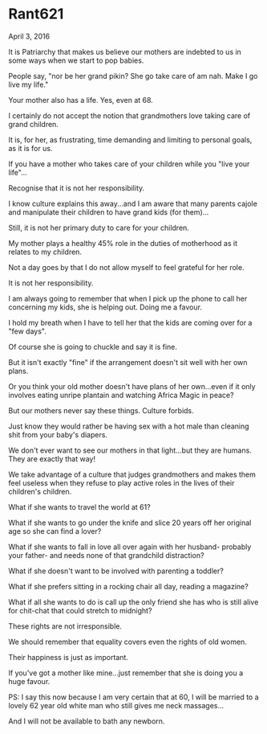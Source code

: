 # Rant621


April 3, 2016

It is Patriarchy that makes us believe our mothers are indebted to us in some ways when we start to pop babies.

People say, "nor be her grand pikin? She go take care of am nah. Make I go live my life."

Your mother also has a life. Yes, even at 68.

I certainly do not accept the notion that grandmothers love taking care of grand children.

It is, for her, as frustrating, time demanding and limiting to personal goals, as it is for us.

If you have a mother who takes care of your children while you "live your life"...

Recognise that it is not her responsibility.

I know culture explains this away...and I am aware that many parents cajole and manipulate their children to have grand kids (for them)...

Still, it is not her primary duty to care for your children. 

My mother plays a healthy 45% role in the duties of motherhood as it relates to my children.

Not a day goes by that I do not allow myself to feel grateful for her role.

It is not her responsibility. 

I am always going to remember that when I pick up the phone to call her concerning my kids, she is helping out. Doing me a favour.

I hold my breath when I have to tell her that the kids are coming over for a "few days".

Of course she is going to chuckle and say it is fine.

But it isn't exactly "fine" if the arrangement doesn't sit well with her own plans.

Or you think your old mother doesn't have plans of her own...even if it only involves eating unripe plantain and watching Africa Magic in peace?

But our mothers never say these things. Culture forbids.

Just know they would rather be having sex with a hot male than cleaning shit from your baby's diapers.

We don't ever want to see our mothers in that light...but they are humans. They are exactly that way!

We take advantage of a culture that judges grandmothers and makes them feel useless when they refuse to play active roles in the lives of their children's children.

What if she wants to travel the world at 61?

What if she wants to go under the knife and slice 20 years off her original age so she can find a lover?

What if she wants to fall in love all over again with her husband- probably your father- and needs none of that grandchild distraction?

What if she doesn't want to be involved with parenting a toddler? 

What if she prefers sitting in a rocking chair all day, reading a magazine?

What if all she wants to do is call up the only friend she has who is still alive for chit-chat that could stretch to midnight? 

These rights are not irresponsible.

We should remember that equality covers even the rights of old women.

Their happiness is just as important. 

If you've got a mother like mine...just remember that she is doing you a huge favour. 

PS: I say this now because I am very certain that at 60, I will be married to a lovely 62 year old white man who still gives me neck massages...

And I will not be available to bath any newborn.